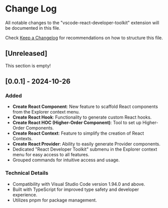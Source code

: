 # Change Log

All notable changes to the "vscode-react-developer-toolkit" extension will be documented in this file.

Check [Keep a Changelog](http://keepachangelog.com/) for recommendations on how to structure this file.

## [Unreleased]
This section is empty!

## [0.0.1] - 2024-10-26

### Added

- **Create React Component**: New feature to scaffold React components from the Explorer context menu.
- **Create React Hook**: Functionality to generate custom React hooks.
- **Create React HOC (Higher-Order Component)**: Tool to set up Higher-Order Components.
- **Create React Context**: Feature to simplify the creation of React Contexts.
- **Create React Provider**: Ability to easily generate Provider components.
- Dedicated "React Developer Toolkit" submenu in the Explorer context menu for easy access to all features.
- Grouped commands for intuitive access and usage.

### Technical Details

- Compatibility with Visual Studio Code version 1.94.0 and above.
- Built with TypeScript for improved type safety and developer experience.
- Utilizes pnpm for package management.